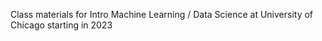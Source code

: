 Class materials for Intro Machine Learning / Data Science at University of Chicago starting in 2023

